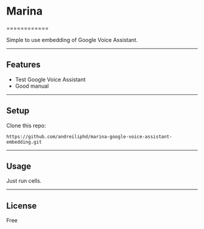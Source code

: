 # Marina
============

Simple to use embedding of Google Voice Assistant.

---

## Features
- Test Google Voice Assistant
- Good manual

---

## Setup
Clone this repo:

```
https://github.com/andreiliphd/marina-google-voice-assistant-embedding.git
```


---


## Usage

Just run cells.


---

## License
Free
